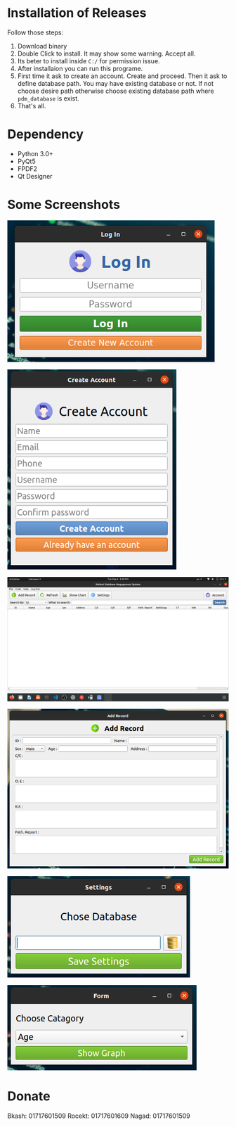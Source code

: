 # Installation of Releases
Follow those steps:
1. Download binary
2. Double Click to install. It may show some warning. Accept all.
3. Its beter to install inside `C:/` for permission issue.
4. After installaion you can run this programe.
5. First time it ask to create an account. Create and proceed. Then it ask to define database path. You may have existing database or not. If not choose desire path otherwise choose existing database path where `pdm_database` is exist.
6. That's all.


# Dependency
* Python 3.0+
* PyQt5
* FPDF2
* Qt Designer

# Some Screenshots

![Log In](/screenshots/login.png)

![Sign Up](/screenshots/createaccount.png)

![Main window](/screenshots/dashboard.png)

![Add record](/screenshots/addrecord.png)

![Settings Page](/screenshots/settings.png)

![Show Graph](/screenshots/showgraph.png)


# Donate
Bkash: 01717601509
Rocekt: 01717601609
Nagad: 01717601509
